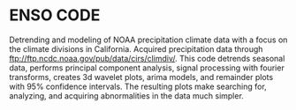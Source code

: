# ENSO CODE
Detrending and modeling of NOAA precipitation climate data with a focus on the climate divisions in California. Acquired precipitation data through ftp://ftp.ncdc.noaa.gov/pub/data/cirs/climdiv/. This code detrends seasonal data, performs principal component analysis, signal processing with fourier transforms, creates 3d wavelet plots, arima models, and remainder plots with 95% confidence intervals. The resulting plots make searching for, analyzing, and acquiring abnormalities in the data much simpler.
